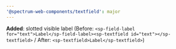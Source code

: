 ```yaml
---
'@spectrum-web-components/textfield': major
---
```


**Added**: slotted visible label (Before: `<sp-field-label for="text">Label</sp-field-label><sp-textfield id="text"></sp-textfield>` / After: `<sp-textfield>Label</sp-textfield>`)
